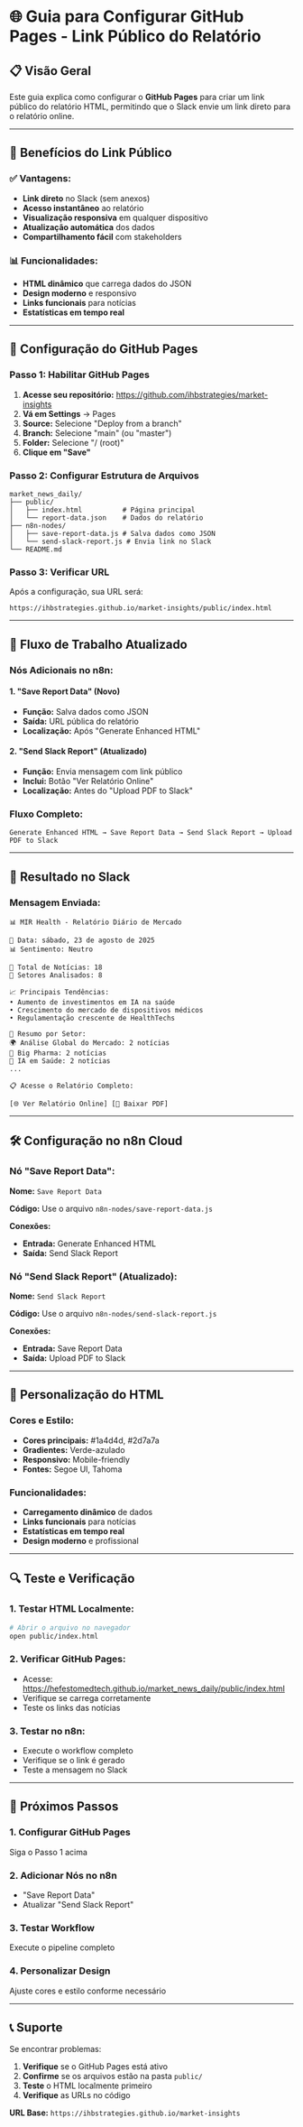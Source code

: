 # 🌐 Guia para Configurar GitHub Pages - Link Público do Relatório

## 📋 **Visão Geral**

Este guia explica como configurar o **GitHub Pages** para criar um link público do relatório HTML, permitindo que o Slack envie um link direto para o relatório online.

---

## 🎯 **Benefícios do Link Público**

### **✅ Vantagens:**
- **Link direto** no Slack (sem anexos)
- **Acesso instantâneo** ao relatório
- **Visualização responsiva** em qualquer dispositivo
- **Atualização automática** dos dados
- **Compartilhamento fácil** com stakeholders

### **📊 Funcionalidades:**
- **HTML dinâmico** que carrega dados do JSON
- **Design moderno** e responsivo
- **Links funcionais** para notícias
- **Estatísticas em tempo real**

---

## 🔧 **Configuração do GitHub Pages**

### **Passo 1: Habilitar GitHub Pages**

1. **Acesse seu repositório:** https://github.com/ihbstrategies/market-insights
2. **Vá em Settings** → Pages
3. **Source:** Selecione "Deploy from a branch"
4. **Branch:** Selecione "main" (ou "master")
5. **Folder:** Selecione "/ (root)"
6. **Clique em "Save"**

### **Passo 2: Configurar Estrutura de Arquivos**

```
market_news_daily/
├── public/
│   ├── index.html          # Página principal
│   └── report-data.json    # Dados do relatório
├── n8n-nodes/
│   ├── save-report-data.js # Salva dados como JSON
│   └── send-slack-report.js # Envia link no Slack
└── README.md
```

### **Passo 3: Verificar URL**

Após a configuração, sua URL será:
```
https://ihbstrategies.github.io/market-insights/public/index.html
```

---

## 🔄 **Fluxo de Trabalho Atualizado**

### **Nós Adicionais no n8n:**

#### **1. "Save Report Data" (Novo)**
- **Função:** Salva dados como JSON
- **Saída:** URL pública do relatório
- **Localização:** Após "Generate Enhanced HTML"

#### **2. "Send Slack Report" (Atualizado)**
- **Função:** Envia mensagem com link público
- **Inclui:** Botão "Ver Relatório Online"
- **Localização:** Antes do "Upload PDF to Slack"

### **Fluxo Completo:**
```
Generate Enhanced HTML → Save Report Data → Send Slack Report → Upload PDF to Slack
```

---

## 📱 **Resultado no Slack**

### **Mensagem Enviada:**
```
📊 MIR Health - Relatório Diário de Mercado

📅 Data: sábado, 23 de agosto de 2025
📊 Sentimento: Neutro

📰 Total de Notícias: 18
🏢 Setores Analisados: 8

📈 Principais Tendências:
• Aumento de investimentos em IA na saúde
• Crescimento do mercado de dispositivos médicos
• Regulamentação crescente de HealthTechs

🏢 Resumo por Setor:
🌍 Análise Global do Mercado: 2 notícias
💊 Big Pharma: 2 notícias
🤖 IA em Saúde: 2 notícias
...

📋 Acesse o Relatório Completo:

[🌐 Ver Relatório Online] [📄 Baixar PDF]
```

---

## 🛠️ **Configuração no n8n Cloud**

### **Nó "Save Report Data":**

**Nome:** `Save Report Data`

**Código:** Use o arquivo `n8n-nodes/save-report-data.js`

**Conexões:**
- **Entrada:** Generate Enhanced HTML
- **Saída:** Send Slack Report

### **Nó "Send Slack Report" (Atualizado):**

**Nome:** `Send Slack Report`

**Código:** Use o arquivo `n8n-nodes/send-slack-report.js`

**Conexões:**
- **Entrada:** Save Report Data
- **Saída:** Upload PDF to Slack

---

## 🎨 **Personalização do HTML**

### **Cores e Estilo:**
- **Cores principais:** #1a4d4d, #2d7a7a
- **Gradientes:** Verde-azulado
- **Responsivo:** Mobile-friendly
- **Fontes:** Segoe UI, Tahoma

### **Funcionalidades:**
- **Carregamento dinâmico** de dados
- **Links funcionais** para notícias
- **Estatísticas em tempo real**
- **Design moderno** e profissional

---

## 🔍 **Teste e Verificação**

### **1. Testar HTML Localmente:**
```bash
# Abrir o arquivo no navegador
open public/index.html
```

### **2. Verificar GitHub Pages:**
- Acesse: https://hefestomedtech.github.io/market_news_daily/public/index.html
- Verifique se carrega corretamente
- Teste os links das notícias

### **3. Testar no n8n:**
- Execute o workflow completo
- Verifique se o link é gerado
- Teste a mensagem no Slack

---

## 🚀 **Próximos Passos**

### **1. Configurar GitHub Pages**
Siga o Passo 1 acima

### **2. Adicionar Nós no n8n**
- "Save Report Data"
- Atualizar "Send Slack Report"

### **3. Testar Workflow**
Execute o pipeline completo

### **4. Personalizar Design**
Ajuste cores e estilo conforme necessário

---

## 📞 **Suporte**

Se encontrar problemas:
1. **Verifique** se o GitHub Pages está ativo
2. **Confirme** se os arquivos estão na pasta `public/`
3. **Teste** o HTML localmente primeiro
4. **Verifique** as URLs no código

**URL Base:** `https://ihbstrategies.github.io/market-insights`
